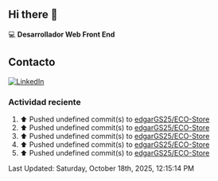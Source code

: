 ## Hi there 👋

:computer: **Desarrollador Web Front End**

## Contacto
[![LinkedIn](https://img.shields.io/badge/LinkedIn-0A66C2?style=for-the-badge&logo=linkedin&logoColor=white)](https://www.linkedin.com/in/edgar-garc%C3%ADa-a91898289/)

### Actividad reciente
<!--RECENT_ACTIVITY:start-->
1. ⬆️ Pushed undefined commit(s) to [edgarGS25/ECO-Store](https://github.com/edgarGS25/ECO-Store)<br>
2. ⬆️ Pushed undefined commit(s) to [edgarGS25/ECO-Store](https://github.com/edgarGS25/ECO-Store)<br>
3. ⬆️ Pushed undefined commit(s) to [edgarGS25/ECO-Store](https://github.com/edgarGS25/ECO-Store)<br>
4. ⬆️ Pushed undefined commit(s) to [edgarGS25/ECO-Store](https://github.com/edgarGS25/ECO-Store)<br>
5. ⬆️ Pushed undefined commit(s) to [edgarGS25/ECO-Store](https://github.com/edgarGS25/ECO-Store)<br>
<!--RECENT_ACTIVITY:end-->
<!--RECENT_ACTIVITY:last_update-->
Last Updated: Saturday, October 18th, 2025, 12:15:14 PM
<!--RECENT_ACTIVITY:last_update_end-->
